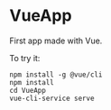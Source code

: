 # VueApp
First app made with Vue.

To try it:  
    
    npm install -g @vue/cli
    npm install 
    cd VueApp
    vue-cli-service serve

